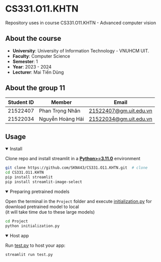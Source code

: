 # CS331.O11.KHTN
Repository uses in course CS331.O11.KHTN - Advanced computer vision
## About the course
- **University**: University of Information Technology - VNUHCM UIT.
- **Faculty**: Computer Science
- **Semester**: 1
- **Year**: 2023 - 2024
- **Lecturer**: Mai Tiến Dũng
## About the group 11
|**Student ID**| **Member**|**Email**|
|-----------|-----------|-----------|
|21522407|Phan Trọng Nhân|21522407@gm.uit.edu.vn|
|21522034|Nguyễn Hoàng Hải|21522034@gm.uit.edu.vn|

## Usage

<details open>
<summary>Install</summary>

Clone repo and install streamlit in a
[**Python>=3.11.0**](https://www.python.org/) environment

```bash
git clone https://github.com/SKN443/CS331.O11.KHTN.git  # clone
cd CS331.O11.KHTN
pip install streamlit  
pip install streamlit-image-select
```
</details>

<details open>
<summary>Preparing pretrained models</summary>

Open the terminal in the ``Project`` folder and execute [initialization.py](https://github.com/SKN443/CS331.O11.KHTN/blob/main/Project/initialization.py) for download pretrained model to local \
(it will take time due to these large models)

```bash
cd Project
python initialization.py 
```
</details>

<details open>
<summary>Host app</summary>

Run [test.py](https://github.com/SKN443/CS331.O11.KHTN/blob/main/Project/test.py) to host your app:

```python
streamlit run test.py
```

</details>
